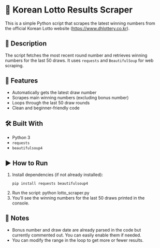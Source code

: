 # 🧾 Korean Lotto Results Scraper

This is a simple Python script that scrapes the latest winning numbers from the official Korean Lotto website (https://www.dhlottery.co.kr).

## 📌 Description

The script fetches the most recent round number and retrieves winning numbers for the last 50 draws. It uses `requests` and `BeautifulSoup` for web scraping.

## 🔧 Features

- Automatically gets the latest draw number
- Scrapes main winning numbers (excluding bonus number)
- Loops through the last 50 draw rounds
- Clean and beginner-friendly code

## 🛠️ Built With

- Python 3
- `requests`
- `beautifulsoup4`

## ▶️ How to Run

1. Install dependencies (if not already installed):
   ```bash
   pip install requests beautifulsoup4
2. Run the script:
   python lotto_scraper.py
3. You'll see the winning numbers for the last 50 draws printed in the console.

## 📄 Notes
- Bonus number and draw date are already parsed in the code but currently commented out. You can easily enable them if needed.
- You can modify the range in the loop to get more or fewer results.
